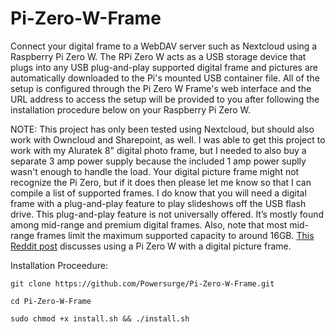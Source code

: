 # Pi-Zero-W-Frame

Connect your digital frame to a WebDAV server such as Nextcloud using a Raspberry Pi Zero W. The RPi Zero W acts as a USB storage device that plugs into any USB plug-and-play supported digital frame and pictures are automatically downloaded to the Pi's mounted USB container file. All of the setup is configured through the Pi Zero W Frame's web interface and the URL address to access the setup will be provided to you after following the installation procedure below on your Raspberry Pi Zero W.

NOTE: This project has only been tested using Nextcloud, but should also work with Owncloud and Sharepoint, as well. I was able to get this project to work with my Aluratek 8" digital photo frame, but I needed to also buy a separate 3 amp power supply because the included 1 amp power suplly wasn't enough to handle the load. Your digital picture frame might not recognize the Pi Zero, but if it does then please let me know so that I can compile a list of supported frames. I do know that you will need a digital frame with a plug-and-play feature to play slideshows off the USB flash drive. This plug-and-play feature is not universally offered. It’s mostly found among mid-range and premium digital frames. Also, note that most mid-range frames limit the maximum supported capacity to around 16GB. <a href="https://www.reddit.com/r/raspberry_pi/comments/ap7v2l/breathe_new_life_into_an_old_digital_picture/">This Reddit post</a> discusses using a Pi Zero W with a digital picture frame.

Installation Proceedure:

    git clone https://github.com/Powersurge/Pi-Zero-W-Frame.git

    cd Pi-Zero-W-Frame

    sudo chmod +x install.sh && ./install.sh
